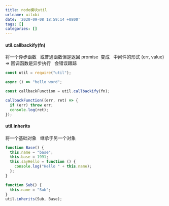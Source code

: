 ```yaml
---
title: node模块util
urlname: uilxbi
date: '2020-09-08 18:59:14 +0800'
tags: []
categories: []
---
```


#### util.callbackify(fn)

将一个异步函数   或普通函数但是返回 promise  变成   中间件的形式 (err, value) =>
回调函数是异步执行   会错误跟踪

```javascript
const util = require("util");

async () => "hello word";

const callbackFunction = util.callbackify(fn);

callbackFunction((err, ret) => {
  if (err) throw err;
  console.log(ret);
});
```

#### util.inherits

将一个基础对象   继承于另一个对象

```javascript
function Base() {
  this.name = "base";
  this.base = 1991;
  this.sayHello = function () {
    console.log("Hello " + this.name);
  };
}

function Sub() {
  this.name = "Sub";
}
util.inherits(Sub, Base);
```
